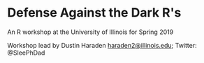# Defense Against the Dark R's

An R workshop at the University of Illinois for Spring 2019

Workshop lead by Dustin Haraden haraden2@illinois.edu; Twitter: @SleePhDad
